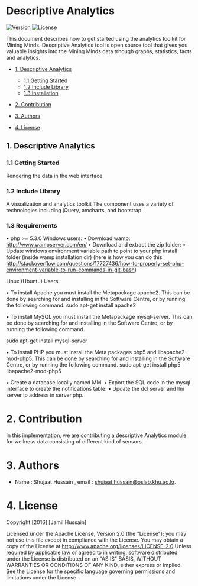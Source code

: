 #  Descriptive Analytics

<!-- make your own badges from here: http://shields.io/ -->
[![Version](https://img.shields.io/badge/MM__SL__DA-V2.5-ff69b4.svg)](http://www.miningminds.re.kr/english/)
![License](https://img.shields.io/badge/Apache%20License%20-Version%202.0-yellowgreen.svg)


<!-- Update the list and the main body. -->

This document describes how to get started using the analytics toolkit for Mining Minds. Descriptive Analytics tool  is open source tool that gives you valuable insights into the Mining Minds data trhough graphs, statistics, facts and analytics.


- [1. Descriptive Analytics ](#1-Descriptive-Analytics)
    - [1.1 Getting Started](#11-getting-started)
    - [1.2 Include Library](#12-include-library)
    - [1.3 Installation](#13-Installation)
   
- [2. Contribution](#2-contribution)
   
- [3. Authors](#3-authors)

- [4. License](#4-license)

<!-- Main Body of the Document -->

<!-- Main Body of the Document -->

## 1. Descriptive Analytics 

### 1.1 Getting Started

Rendering the data in the web interface

### 1.2 Include Library
A visualization and analytics toolkit
The component uses a variety of technologies including jQuery, amcharts, and bootstrap. 


### 1.3 Requirements

•	php >= 5.3.0
     Windows users:
•	Download wamp: http://www.wampserver.com/en/
•	Download and extract the zip folder: 
•	Update windows environment variable path to point to your php install folder (inside wamp installation dir) (here is how you can do this http://stackoverflow.com/questions/17727436/how-to-properly-set-php-environment-variable-to-run-commands-in-git-bash)

Linux (Ubuntu) Users

•	To install Apache you must install the Metapackage apache2. This can be done by searching for and installing in the Software Centre, or by running the following command.
sudo apt-get install apache2

•	To install MySQL you must install the Metapackage mysql-server. This can be done by searching for and installing in the Software Centre, or by running the following command.

sudo apt-get install mysql-server

•	To install PHP you must install the Meta packages php5 and libapache2-mod-php5. This can be done by searching for and installing in the Software Centre, or by running the following command.
sudo apt-get install php5 libapache2-mod-php5


•	Create a database locally named MM.
•	Export the SQL code in the mysql interface to create the notifications table.
•	Update the dcl server and llm server ip address in server.php.






# 2. Contribution

In this implementation, we are contributing a descriptive Analytics module for wellness data consisting of different kind of sensors.

# 3. Authors

* Name : Shujaat Hussain ,   email : shujaat.hussain@oslab.khu.ac.kr.

# 4. License

Copyright [2016] [Jamil Hussain]

Licensed under the Apache License, Version 2.0 (the "License");
you may not use this file except in compliance with the License.
You may obtain a copy of the License at http://www.apache.org/licenses/LICENSE-2.0
Unless required by applicable law or agreed to in writing, software
distributed under the License is distributed on an "AS IS" BASIS,
WITHOUT WARRANTIES OR CONDITIONS OF ANY KIND, either express or implied.
See the License for the specific language governing permissions and
limitations under the License.
<br>

